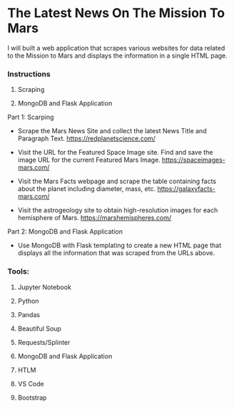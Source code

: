 # The Latest News On The Mission To Mars

I will built a web application that scrapes various websites for data related to the Mission to Mars and displays the information in a single HTML page.

### Instructions

1. Scraping


2. MongoDB and Flask Application

Part 1: Scarping

- Scrape the Mars News Site and collect the latest News Title and Paragraph Text. https://redplanetscience.com/

- Visit the URL for the Featured Space Image site. Find and save the image URL for the current Featured Mars Image. https://spaceimages-mars.com/

- Visit the Mars Facts webpage and scrape the table containing facts about the planet including diameter, mass, etc. https://galaxyfacts-mars.com/

- Visit the astrogeology site to obtain high-resolution images for each hemisphere of Mars. https://marshemispheres.com/


Part 2: MongoDB and Flask Application

- Use MongoDB with Flask templating to create a new HTML page that displays all the information that was scraped from the URLs above.

### Tools:


1. Jupyter Notebook


2. Python


3. Pandas


4. Beautiful Soup


5. Requests/Splinter


6. MongoDB and Flask Application


7. HTLM


8. VS Code


9. Bootstrap

